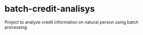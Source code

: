 # batch-credit-analisys
Project to analyze credit information on natural person using batch processing
